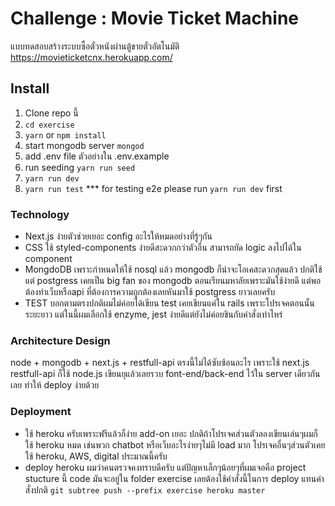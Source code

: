 # Challenge : Movie Ticket Machine
แบบทดสอบสร้างระบบซื้อตั๋วหนังผ่านตู้ขายตั๋วอัตโนมัติ
https://movieticketcnx.herokuapp.com/

## Install
1.  Clone repo นี้
2. ```cd exercise```
3. ```yarn``` or ```npm install```
4. start mongodb server ```mongod```
5. add .env file ตัวอย่างใน .env.example
6. run seeding ```yarn run seed```
7. ```yarn run dev```
8. ```yarn run test``` *** for testing e2e please run ```yarn run dev``` first


### Technology
   - Next.js ง่ายตัวช่วยเยอะ config อะไรให้หมดอย่างที่รู้ๆกัน
   - CSS ใช้ styled-components ง่ายดีสะดวกกว่าตัวอื่น สามารถยัด logic ลงไปได้ใน component
   - MongdoDB เพราะกำหนดให้ใช้ nosql แล้ว mongodb ก็น่าจะโอเคสะดวกสุดแล้ว ปกติใช้แต่ postgress เคยเป็น big fan ของ mongodb ตอนเรียนมหาลัยเพราะมันใช้ง่ายดี แต่พอต้องทำเว็บหรือapi ที่ต้องการความถูกต้องเลยหันมาใช้ postgress ยาวเลยครับ
   - TEST บอกตามตรงปกติผมไม่ค่อยได้เขียน test เคยเขียนแค่ใน rails เพราะโปรเจคตอนนั้นระยะยาว แต่ในนี้ผมเลือกใช้ enzyme, jest ง่ายดีแต่ยังไม่ค่อยชินกับคำสั่งเท่าไหร่
### Architecture Design
  node + mongodb + next.js + restfull-api ตรงนี้ไม่ได้ซับซ้อนอะไร เพราะใช้ next.js restfull-api ก็ใช้ node.js เขียนยุแล้วเลยรวบ font-end/back-end ไว้ใน server เดียวกันเลย ทำให้ deploy ง่ายด้วย
### Deployment
  - ใช้ heroku ครับเพราะฟรีแล้วก็ง่าย add-on เยอะ ปกติถ้าโปรเจคส่วนตัวลองเขียนเล่นๆผมก็ใช้ heroku หมด เช่นพวก chatbot หรือเว็บอะไรง่ายๆไม่มี load มาก โปรเจคอื่นๆส่วนตัวเคยใช้ heroku, AWS, digital ประมาณนี้ครับ
  - deploy heroku ผมว่าคนตรวจคงทราบดีครับ แต่ปัญหาเล็กๆน้อยๆที่ผมเจอคือ project stucture นี้ code มันจะอยู่ใน folder exercise เลยต้องใช้คำสั่งนี้ในการ deploy แทนคำสั่งปกติ ```git subtree push --prefix exercise heroku master```
  
